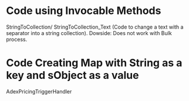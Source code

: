 # Code using Invocable Methods
StringToCollection/ StringToCollection_Text (Code to change a text with a separator into a string collection).
Dowside: Does not work with Bulk process.

# Code Creating Map with String as a key and sObject as a value
AdexPricingTriggerHandler
